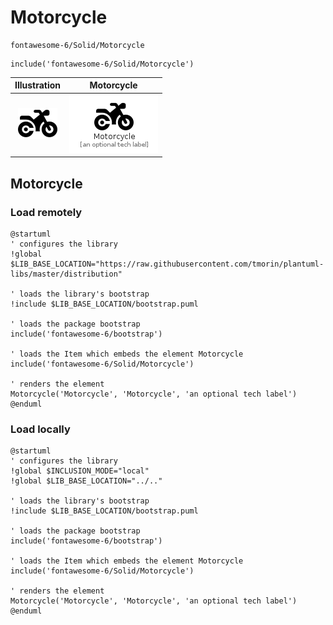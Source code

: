 # Motorcycle


```text
fontawesome-6/Solid/Motorcycle
```

```text
include('fontawesome-6/Solid/Motorcycle')
```



| Illustration | Motorcycle |
| :---: | :---: |
| ![illustration for Illustration](../../fontawesome-6/Solid/Motorcycle.png) | ![illustration for Motorcycle](../../fontawesome-6/Solid/Motorcycle.Local.png) |




## Motorcycle

### Load remotely
```plantuml
@startuml
' configures the library
!global $LIB_BASE_LOCATION="https://raw.githubusercontent.com/tmorin/plantuml-libs/master/distribution"

' loads the library's bootstrap
!include $LIB_BASE_LOCATION/bootstrap.puml

' loads the package bootstrap
include('fontawesome-6/bootstrap')

' loads the Item which embeds the element Motorcycle
include('fontawesome-6/Solid/Motorcycle')

' renders the element
Motorcycle('Motorcycle', 'Motorcycle', 'an optional tech label')
@enduml
```

### Load locally
```plantuml
@startuml
' configures the library
!global $INCLUSION_MODE="local"
!global $LIB_BASE_LOCATION="../.."

' loads the library's bootstrap
!include $LIB_BASE_LOCATION/bootstrap.puml

' loads the package bootstrap
include('fontawesome-6/bootstrap')

' loads the Item which embeds the element Motorcycle
include('fontawesome-6/Solid/Motorcycle')

' renders the element
Motorcycle('Motorcycle', 'Motorcycle', 'an optional tech label')
@enduml
```

